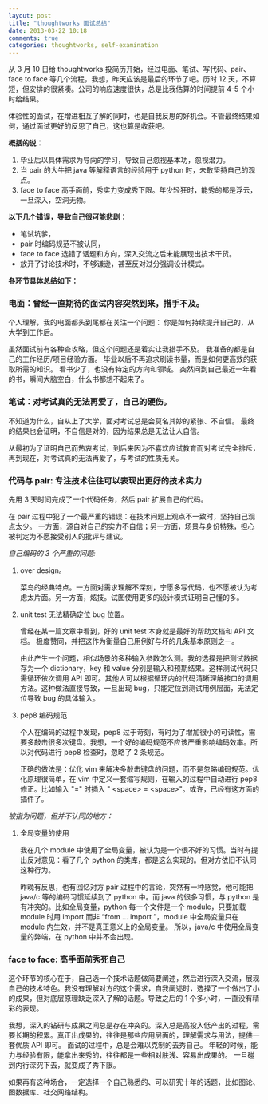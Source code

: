 ```yaml
---
layout: post
title: "thoughtworks 面试总结"
date: 2013-03-22 10:18
comments: true
categories: thoughtworks, self-examination
---
```


从 3 月 10 日给 thoughtworks 投简历开始，经过电面、笔试、写代码、pair、face to face 等几个流程，我想，昨天应该是最后的环节了吧。历时 12 天，不算短，但安排的很紧凑。公司的响应速度很快，总是比我估算的时间提前 4-5 个小时给结果。

体验性的面试，在增进相互了解的同时，也是自我反思的好机会。不管最终结果如何，通过面试更好的反思了自己，这也算是收获吧。

<!--more-->

**概括的说：**

1. 毕业后以具体需求为导向的学习，导致自己忽视基本功，忽视潜力。
2. 当 pair 的大牛把 java 等解释语言的经验用于 python 时，未敢坚持自己的观点。
3. face to face 高手面前，秀实力变成秀下限。年少轻狂时，能秀的都是浮云，一旦深入，空洞无物。

**以下几个错误，导致自己很可能悲剧：**

- 笔试坑爹，
- pair 时编码规范不被认同，
- face to face 选错了话题和方向，深入交流之后未能展现出技术干货。
- 放开了讨论技术时，不够谦逊，甚至反对过分强调设计模式。

**各环节具体总结如下：**

### 电面：曾经一直期待的面试内容突然到来，措手不及。

个人理解，我的电面都头到尾都在关注一个问题：
你是如何持续提升自己的，从大学到工作后。

虽然面试前有各种查攻略，但这个问题还是着实让我措手不及。
我准备的都是自己的工作经历/项目经验方面。
毕业以后不再追求刷读书量，而是如何更高效的获取所需的知识。
看书少了，也没有特定的方向和领域。
突然问到自己最近一年看的书，瞬间大脑空白，什么书都想不起来了。

### 笔试：对考试真的无法再爱了，自己的硬伤。

不知道为什么，自从上了大学，面对考试总是会莫名其妙的紧张、不自信。
最终的结果也会证明，不自信是对的，因为结果总是无法让人自信。

从最初为了证明自己而热衷考试，到后来因为不喜欢应试教育而对考试完全排斥，
再到现在，对考试真的无法再爱了，与考试的性质无关。

<!--高中的时候，老师就曾劝戒我：考高分也是一种能力，分高虽不代表他知识掌握的比你好，但如何用有限的知识在考试中获得更高的分数，这本身也是一种重要的能力。-->

### 代码与 pair: 专注技术往往可以表现出更好的技术实力

先用 3 天时间完成了一个代码任务，然后 pair 扩展自己的代码。

在 pair 过程中犯了一个最严重的错误：在技术问题上观点不一致时，坚持自己观点太少。
一方面，源自对自己的实力不自信；另一方面，场景与身份特殊，担心被判定为不愿接受别人的批评与建议。

_自己编码的 3 个严重的问题:_

1. over design。

    菜鸟的经典特点。一方面对需求理解不深刻，宁愿多写代码，也不愿被认为考虑太片面。另一方面，炫技。试图使用更多的设计模式证明自己懂的多。

2. unit test 无法精确定位 bug 位置。

    曾经在某一篇文章中看到，好的 unit test 本身就是最好的帮助文档和 API 文档。
极度赞同，并把这作为衡量自己用例好与坏的几条基本原则之一。

    由此产生一个问题，相似场景的多种输入参数怎么测。我的选择是把测试数据存为一个 dictionary，key 和 value 分别是输入和预期结果。这样测试代码只需循环依次调用 API 即可。其他人可以根据循环内的代码清晰理解接口的调用方法。这种做法直接导致，一旦出现 bug，只能定位到测试用例层面，无法定位导致 bug 的具体输入。

3. pep8 编码规范

    个人在编码的过程中发现，pep8 过于苛刻，有时为了增加很小的可读性，需要多敲击很多次键盘。我想，一个好的编码规范不应该严重影响编码效率。所以对代码进行 pep8 检查时，忽略了 2 条规范。

    正确的做法是：优化 vim 来解决多敲击键盘的问题，而不是忽略编码规范。优化原理很简单，在 vim 中定义一套缩写规则，在输入的过程中自动进行 pep8 修正。比如输入 "=" 时插入 " \<space\> = \<space\>"。或许，已经有这方面的插件了。

_被指为问题，但并不认同的地方：_

1. 全局变量的使用

    我在几个 module 中使用了全局变量，被认为是一个很不好的习惯。当时有提出反对意见：看了几个 python 的类库，都是这么实现的。但对方依旧不认同这种行为。

    昨晚有反思，也有回忆对方 pair 过程中的言论，突然有一种感觉，他可能把 java/c 等的编码习惯延续到了 python 中。而 java 的很多习惯，与 python 是有冲突的。比如全局变量，python 每一个文件是一个 module，只要加载 module 时用 import 而非 “from ... import ”，module 中全局变量只在 module 内生效，并不是真正意义上的全局变量。
所以，java/c 中使用全局变量的弊端，在 python 中并不会出现。

### face to face: 高手面前秀死自己

这个环节的核心在于，自己选一个技术话题做简要阐述，然后进行深入交流，展现自己的技术特色。我没有理解对方的这个需求，自我阐述时，选择了一个做出了小的成果，但对底层原理缺乏深入了解的话题。导致之后的 1 个多小时，一直没有精彩的表现。

我想，深入的钻研与成果之间总是存在冲突的。深入总是高投入低产出的过程，需要长期的积累。真正出成果的，往往是那些应用层面的，理解需求与用法，提供一套优质 API 即可。
面试的过程中，总是会难以克制的去秀自己。
年轻的时候，能力与经验有限，能拿出来秀的，往往都是一些相对肤浅、容易出成果的。
一旦碰到内行深究下去，就变成了秀下限。

如果再有这种场合，一定选择一个自己熟悉的、可以研究十年的话题，比如图论、图数据库、社交网络结构。
